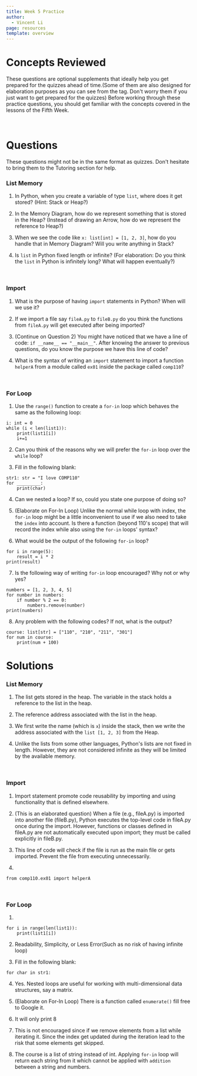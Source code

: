 ```yaml
---
title: Week 5 Practice
author:
  - Vincent Li
page: resources
template: overview
---
```


# Concepts Reviewed

These questions are optional supplements that ideally help you get prepared for the quizzes ahead of time.(Some of them are also designed for elaboration purposes as you can see from the tag. Don't worry them if you just want to get prepared for the quizzes) Before working through these practice questions, you should get familiar with the concepts covered in the lessons of the Fifth Week.

<br>

# Questions
These questions might not be in the same format as quizzes. Don't hesitate to bring them to the Tutoring section for help.

### List Memory
1. In Python, when you create a variable of type `list`, where does it get stored? (Hint: Stack or Heap?)

2. In the Memory Diagram, how do we represent something that is stored in the Heap? (Instead of drawing an Arrow, how do we represent the reference to Heap?)

3. When we see the code like `x: list[int] = [1, 2, 3]`, how do you handle that in Memory Diagram? Will you write anything in Stack? 

4. Is `list` in Python fixed length or infinite? (For elaboration: Do you think the `list` in Python is infinitely long? What will happen eventually?)

<br>

### Import
1. What is the purpose of having `import` statements in Python? When will we use it?

2. If we import a file say `fileA.py` to `fileB.py` do you think the functions from `fileA.py` will get executed after being imported?

3. (Continue on Question 2) You might have noticed that we have a line of code: `if __name__ == "__main__"`. After knowing the answer to previous questions, do you know the purpose we have this line of code?

4. What is the syntax of writing an `import` statement to import a function `helperA` from a module called `ex01` inside the package called `comp110`?

<br>

### For Loop
1. Use the `range()` function to create a `for-in` loop which behaves the same as the following loop:
~~~
i: int = 0
while (i < len(list1)):
    print(list1[i])
    i+=1
~~~

2. Can you think of the reasons why we will prefer the `for-in` loop over the `while` loop?

3. Fill in the following blank:
~~~
str1: str = "I love COMP110"
for _________:
    print(char)
~~~

4. Can we nested a loop? If so, could you state one purpose of doing so?

5. (Elaborate on For-In Loop) Unlike the normal while loop with index, the `for-in` loop might be a little inconvenient to use if we also need to take the `index` into account. Is there a function (beyond 110's scope) that will record the index while also using the `for-in` loops' syntax?

6. What would be the output of the following `for-in` loop?
~~~
for i in range(5):
    result = i * 2
print(result)
~~~

7. Is the following way of writing `for-in` loop encouraged? Why not or why yes?
~~~
numbers = [1, 2, 3, 4, 5]
for number in numbers:
    if number % 2 == 0:
        numbers.remove(number)
print(numbers)
~~~

8. Any problem with the following codes? If not, what is the output?
~~~
course: list[str] = ["110", "210", "211", "301"]
for num in course:
    print(num + 100)
~~~

# Solutions

### List Memory
1. The list gets stored in the heap. The variable in the stack holds a reference to the list in the heap.

2. The reference address associated with the list in the heap.

3. We first write the name (which is `x`) inside the stack, then we write the address associated with the `list [1, 2, 3]` from the Heap.

4. Unlike the lists from some other languages, Python's lists are not fixed in length. However, they are not considered infinite as they will be limited by the available memory. 

<br>

### Import
1. Import statement promote code reusability by importing and using functionality that is defined elsewhere.

2. (This is an elaborated question) When a file (e.g., fileA.py) is imported into another file (fileB.py), Python executes the top-level code in fileA.py once during the import. However, functions or classes defined in fileA.py are not automatically executed upon import; they must be called explicitly in fileB.py.

3. This line of code will check if the file is run as the main file or gets imported. Prevent the file from executing unnecessarily.

4. 
~~~
from comp110.ex01 import helperA
~~~

<br>

### For Loop
1. 
~~~
for i in range(len(list1)):
    print(list1[i])
~~~

2. Readability, Simplicity, or Less Error(Such as no risk of having infinite loop)

3. Fill in the following blank:
~~~
for char in str1:
~~~

4. Yes. Nested loops are useful for working with multi-dimensional data structures, say a matrix.

5. (Elaborate on For-In Loop) There is a function called `enumerate()` fill free to Google it. 

6. It will only print 8

7. This is not encouraged since if we remove elements from a list while iterating it. Since the index get updated during the iteration lead to the risk that some elements get skipped. 

8. The course is a list of string instead of int. Applying `for-in` loop will return each string from it which cannot be applied with `addition` between a string and numbers.